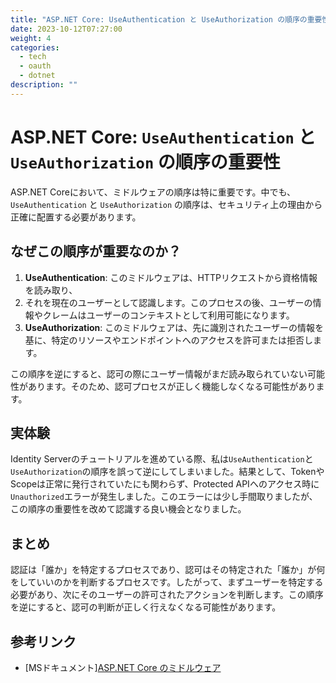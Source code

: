 ```yaml
---
title: "ASP.NET Core: UseAuthentication と UseAuthorization の順序の重要性"
date: 2023-10-12T07:27:00
weight: 4
categories:
  - tech
  - oauth
  - dotnet
description: ""
---
```


# ASP.NET Core: `UseAuthentication` と `UseAuthorization` の順序の重要性

ASP.NET Coreにおいて、ミドルウェアの順序は特に重要です。中でも、`UseAuthentication`
と `UseAuthorization` の順序は、セキュリティ上の理由から正確に配置する必要があります。

## なぜこの順序が重要なのか？

1. **UseAuthentication**: このミドルウェアは、HTTPリクエストから資格情報を読み取り、
2. それを現在のユーザーとして認識します。このプロセスの後、ユーザーの情報やクレームはユーザーのコンテキストとして利用可能になります。
3. **UseAuthorization**: このミドルウェアは、先に識別されたユーザーの情報を基に、特定のリソースやエンドポイントへのアクセスを許可または拒否します。

この順序を逆にすると、認可の際にユーザー情報がまだ読み取られていない可能性があります。そのため、認可プロセスが正しく機能しなくなる可能性があります。

## 実体験

Identity Serverのチュートリアルを進めている際、私は`UseAuthentication`と`UseAuthorization`の順序を誤って逆にしてしまいました。結果として、TokenやScopeは正常に発行されていたにも関わらず、Protected APIへのアクセス時に`Unauthorized`エラーが発生しました。このエラーには少し手間取りましたが、この順序の重要性を改めて認識する良い機会となりました。

## まとめ

認証は「誰か」を特定するプロセスであり、認可はその特定された「誰か」が何をしていいのかを判断するプロセスです。したがって、まずユーザーを特定する必要があり、次にそのユーザーの許可されたアクションを判断します。この順序を逆にすると、認可の判断が正しく行えなくなる可能性があります。

## 参考リンク

- [MSドキュメント][ASP.NET Core のミドルウェア](https://learn.microsoft.com/ja-jp/aspnet/core/fundamentals/middleware)
